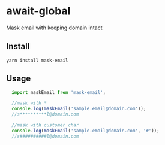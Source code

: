 # await-global
Mask email with keeping domain intact

## Install
`yarn install mask-email`

## Usage
```javascript
  import maskEmail from 'mask-email';

  //mask with *
  console.log(maskEmail('sample.email@domain.com'));
  //s**********l@domain.com

  //mask with customer char
  console.log(maskEmail('sample.email@domain.com', '#'));
  //s##########l@domain.com
  
```
